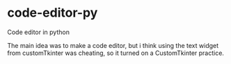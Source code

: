 # code-editor-py
Code editor in python

The main idea was to make a code editor, but i think using the text widget from customTkinter was cheating, so it turned on a CustomTkinter practice.